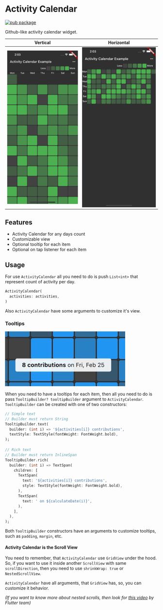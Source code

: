 # Activity Calendar

[![pub package](https://img.shields.io/pub/v/activity_calendar.svg)](https://pub.dev/packages/activity_calendar)

Github-like activity calendar widget.

| Vertical  | Horizontal |
| - | - |
| ![Vertical screenshot](https://raw.githubusercontent.com/Vorkytaka/activity_calendar/assets/vertical.png)  | ![Vertical screenshot](https://raw.githubusercontent.com/Vorkytaka/activity_calendar/assets/horizontal.png)  |

## Features

* Activity Calendar for any days count
* Customizable view
* Optional tooltip for each item
* Optional on tap listener for each item

## Usage

For use `ActivityCalendar` all you need to do is push `List<int>` that represent count of activity per day.

```dart
ActivityCalendar(
  activities: activities,
)
```

Also `ActivityCalendar` have some arguments to customize it's view.

### Tooltips

![Tooltip example](https://raw.githubusercontent.com/Vorkytaka/activity_calendar/assets/tooltip.jpg)

When you need to have a tooltips for each item, then all you need to do is pass `TooltipBuilder? tooltipBuilder` argument to `ActivityCalendar`.
`TooltipBuilder` can be created with one of two constructors:

```dart
// Simple text
// Builder must return String
TooltipBuilder.text(
  builder: (int i) => '${activities[i]} contributions',
  textStyle: TextStyle(fontWeight: FontWeight.bold),
);

// Rich text
// Builder must return InlineSpan
TooltipBuilder.rich(
  builder: (int i) => TextSpan(
    children: [
      TextSpan(
        text: '${activities[i]} contributions',
        style: TextStyle(fontWeight: FontWeight.bold),
      ),
      TextSpan(
        text: ' on ${calculateDate(i)}',
      ),
    ],
  ),
);
```

Both `TooltipBuilder` constructors have an arguments to customize tooltips, such as `padding`, `margin`, etc.

#### Activity Calendar is the Scroll View

You need to remember, that `ActivityCalendar` use `GridView` under the hood.
So, if you want to use it inside another `ScrollView` with same `scrollDirection`, then
you need to use `shrinkWrap: true` or `NestedScrollView`.

`ActivityCalendar` have all arguments, that `GridView` has, so, you can customize it behavior.

_(If you want to know more about nested scrolls, then look for [this video](https://youtu.be/LUqDNnv_dh0) by Flutter team)_